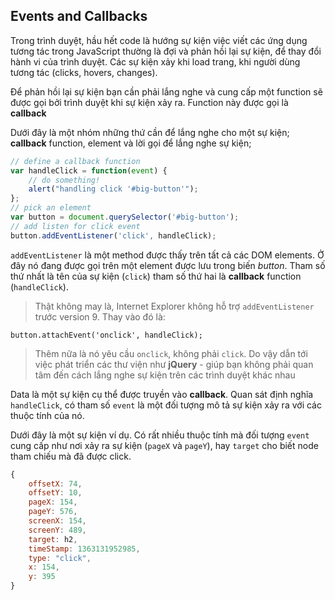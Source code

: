 ## Events and Callbacks

Trong trình duyệt, hầu hết code là hướng sự kiện việc viết các ứng dụng tương tác trong JavaScript thường là đợi và phản hồi lại sự kiện, để thay đổi hành vi của trình duyệt. Các sự kiện xảy khi load trang, khi người dùng tương tác (clicks, hovers, changes).

Để phản hồi lại sự kiện bạn cần phải lắng nghe và cung cấp một function sẽ được gọi bởi trình duyệt khi sự kiện xảy ra. Function này được gọi là **callback**

Dưới đây là một nhóm những thứ cần để lắng nghe cho một sự kiện; **callback** function, element và lời gọi để lắng nghe sự kiện;
```javascript
// define a callback function
var handleClick = function(event) {
    // do something!
    alert("handling click '#big-button'");
};
// pick an element
var button = document.querySelector('#big-button');
// add listen for click event
button.addEventListener('click', handleClick);
```

```addEventListener``` là một method được thấy trên tất cả các DOM elements. Ở đây nó đang được gọi trên một element được lưu trong biến *button*. Tham số thứ nhất là tên của sự kiện (```click```) tham số thứ hai là **callback** function (```handleClick```).

> Thật không may là, Internet Explorer không hỗ trợ ```addEventListener``` trước version 9. Thay vào đó là:
```
button.attachEvent('onclick', handleClick);
```
> Thêm nữa là nó yêu cầu ```onclick```, không phải ```click```. Do vậy dẫn tới việc phát triển các thư viện như **jQuery** - giúp bạn không phải quan tâm đến cách lắng nghe sự kiện trên các trình duyệt khác nhau

Data là một sự kiện cụ thể được truyền vào **callback**. Quan sát định nghĩa ```handleClick```, có tham số ```event``` là một đối tượng mô tả sự kiện xảy ra với các thuộc tính của nó.

Dưới đây là một sự kiện ví dụ. Có rất nhiều thuộc tính mà đối tượng ```event``` cung cấp như nơi xảy ra sự kiện (```pageX``` và ```pageY```), hay ```target``` cho biết node tham chiếu mà đã được click.
```javascript
{
    offsetX: 74,
    offsetY: 10,
    pageX: 154,
    pageY: 576,
    screenX: 154,
    screenY: 489,
    target: h2,
    timeStamp: 1363131952985,
    type: "click",
    x: 154,
    y: 395
}
```
